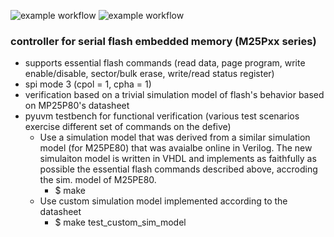 ![example workflow](https://github.com/npatsiatzis/serial_flash_controller/actions/workflows/regression_pyuvm.yml/badge.svg)
![example workflow](https://github.com/npatsiatzis/serial_flash_controller/actions/workflows/coverage_pyuvm.yml/badge.svg)

### controller for serial flash embedded memory (M25Pxx series)


- supports essential flash commands (read data, page program, write enable/disable, sector/bulk erase, write/read status register)
- spi mode 3 (cpol = 1, cpha = 1)
- verification based on a trivial simulation model of flash's behavior based on MP25P80's datasheet
- pyuvm testbench for functional verification (various test scenarios exercise different set of commands on the defive)
    - Use a simulation model that was derived from a similar simulation model (for M25PE80) that was 
    avaialbe online in Verilog. The new simulaiton model is written in VHDL and implements as faithfully as possible the essential flash commands described above, accroding the sim. model of M25PE80.
        - $ make 
    - Use custom simulation model implemented according to the datasheet
        - $ make test_custom_sim_model


